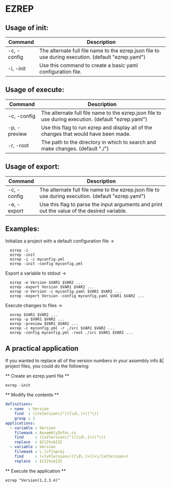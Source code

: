 # EZREP 

## Usage of init:

| Command     | Description                                                                                          |
| ----------- | ---------------------------------------------------------------------------------------------------- |
| -c, -config | The alternate full file name to the ezrep.json file to use  during execution. (default "ezrep.yaml") |
| -i, -init   | Use this command to create a basic yaml configuration file.                                          |

## Usage of execute:

| Command      | Description                                                                                         |
| ------------ | --------------------------------------------------------------------------------------------------- |
| -c, -config  | The alternate full file name to the ezrep.json file to use during execution. (default "ezrep.yaml") |
| -p, -preview | Use this flag to run ezrep and display all of the changes that would have been made.                |
| -r, -root    | The path to the directory in which to search and make changes. (default "./")                       |

## Usage of export:

| Command     | Description                                                                                         |
| ----------- | --------------------------------------------------------------------------------------------------- |
| -c, -config | The alternate full file name to the ezrep.json file to use during execution. (default "ezrep.yaml") |
| -e, -export | Use this flag to parse the input arguments and print out the value of the desired variable.         |

## Examples:

Initialize a project with a default configuration file ->

```shell
  ezrep -i
  ezrep -init
  ezrep -i -c myconfig.yml
  ezrep -init -config myconfig.yml
```

Export a variable to stdout ->

```shell
  ezrep -e Version $VAR1 $VAR2 ...
  ezrep -export Version $VAR1 $VAR2 ...
  ezrep -e Version -c myconfig.yaml $VAR1 $VAR2 ...
  ezrep -export Version -config myconfig.yaml $VAR1 $VAR2 ...
```

Execute changes to files ->

```shell
  exrep $VAR1 $VAR2 ...
  exrep -p $VAR1 $VAR2 ...
  exrep -preview $VAR1 $VAR2 ...
  exrep -c myconfig.yml -r ./src $VAR1 $VAR2 ...
  exrep -config myconfig.yml -root ./src $VAR1 $VAR2 ...
```

## A practical application

If you wanted to replace all of the version numbers in your assembly info &| project 
files, you could do the following:

** Create an ezrep.yaml file **

```shell
exrep -init
```

** Modify the contents **

```yaml
definitions: 
  - name  : Version
    find  : ([vV]ersion\(")([\d\.]+)("\))	
    group : 2		  
applications: 
  - variable : Version
    filemask : AssemblyInfo\.cs
    find     : ([vV]ersion\(")([\d\.]+)("\))
    replace  : ${1}%s${3}
  - variable : Version
    filemask : \.[cf]sproj
    find     : (<[vV]ersion>)([\d\.]+)(<\/[vV]ersion>)
    replace  : ${1}%s${3}
```

** Execute the application **

```
ezrep "Version(1.2.3.4)"
```
